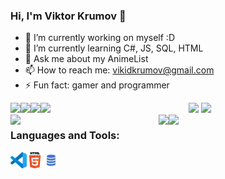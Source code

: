 ### Hi, I'm Viktor Krumov 👋

- 🔭 I’m currently working on myself :D
- 🌱 I’m currently learning C#, JS, SQL, HTML
- 💬 Ask me about my AnimeList
- 📫 How to reach me: vikidkrumov@gmail.com
- ⚡ Fun fact: gamer and programmer

<img align = "left" src = "https://img.shields.io/badge/c%23-%23239120.svg?style=for-the-badge&logo=c-sharp&logoColor=white">
<img align ="left" src="https://img.shields.io/badge/html5-%23E34F26.svg?style=for-the-badge&logo=html5&logoColor=white">
<img align ="left" src="https://img.shields.io/badge/css3-%231572B6.svg?style=for-the-badge&logo=css3&logoColor=white">
<img src="https://img.shields.io/badge/javascript-%23323330.svg?style=for-the-badge&logo=javascript&logoColor=%23F7DF1E">


   <img align="left" width="47%" src="https://github-readme-stats.vercel.app/api?username=ViktorKrumov&theme=tokyonight&show_icons=true">
   <img align="left" width="47%" src="https://github-readme-stats.vercel.app/api/top-langs/?username=ViktorKrumov&layout=compact)](https://github.com/ViktorKrumov/github-readme-stats">
   
   <img align="left" src="https://img.shields.io/badge/steam-%23000000.svg?style=for-the-badge&logo=steam&logoColor=white">
   <img align="left" src="https://img.shields.io/badge/github-%23121011.svg?style=for-the-badge&logo=github&logoColor=white">
   <img src="https://img.shields.io/badge/battle.net-%2300AEFF.svg?style=for-the-badge&logo=battle.net&logoColor=white">
    
  
  
 

### Languages and Tools:

<img align="left" alt="Visual Studio Code" width="26px" src="https://raw.githubusercontent.com/github/explore/80688e429a7d4ef2fca1e82350fe8e3517d3494d/topics/visual-studio-code/visual-studio-code.png" />

<img align="left" alt="HTML5" width="26px" src="https://raw.githubusercontent.com/github/explore/80688e429a7d4ef2fca1e82350fe8e3517d3494d/topics/html/html.png" />
<img align="left" alt="SQL" width="26px" src="https://raw.githubusercontent.com/github/explore/80688e429a7d4ef2fca1e82350fe8e3517d3494d/topics/sql/sql.png" />

